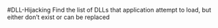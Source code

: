 #DLL-Hijacking
Find the list of DLLs that application attempt to load, but either don’t exist or can be replaced
